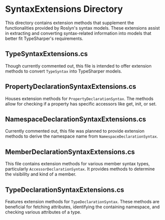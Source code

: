 # SyntaxExtensions Directory

This directory contains extension methods that supplement the functionalities provided by Roslyn's syntax models. These
extensions assist in extracting and converting syntax-related information into models that better fit TypeSharper's
requirements.

## TypeSyntaxExtensions.cs

Though currently commented out, this file is intended to offer extension methods to convert `TypeSyntax` into
TypeSharper models.

## PropertyDeclarationSyntaxExtensions.cs

Houses extension methods for `PropertyDeclarationSyntax`. The methods allow for checking if a property has specific
accessors like get, init, or set.

## NamespaceDeclarationSyntaxExtensions.cs

Currently commented out, this file was planned to provide extension methods to derive the namespace name
from `NamespaceDeclarationSyntax`.

## MemberDeclarationSyntaxExtensions.cs

This file contains extension methods for various member syntax types, particularly `AccessorDeclarationSyntax`. It
provides methods to determine the visibility and kind of a member.

## TypeDeclarationSyntaxExtensions.cs

Features extension methods for `TypeDeclarationSyntax`. These methods are beneficial for fetching attributes,
identifying the containing namespace, and checking various attributes of a type.

